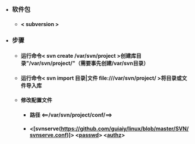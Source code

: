 - ### 软件包
  - #### < subversion >
- ### 步骤
  - #### 运行命令< svn create /var/svn/project >创建库目录"/var/svn/project/"（需要事先创建/var/svn目录）
  - #### 运行命令< svn import 目录|文件  file:///var/svn/project/ >将目录或文件导入库
  - #### 修改配置文件
    - #### 路径 <==/var/svn/project/conf/==>
    - #### <[svnserve(https://github.com/guiaiy/linux/blob/master/SVN/svnserve.conf)]> <[passwd](https://github.com/guiaiy/linux/blob/master/SVN/svnserve.conf)> <[authz](https://github.com/guiaiy/linux/blob/master/SVN/authz)>

